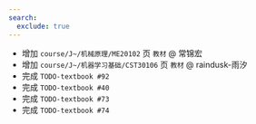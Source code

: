 ```yaml
---
search:
  exclude: true
---
```


- 增加 `course/J~/机械原理/ME20102` 页 `教材` @ 常锦宏
- 增加 `course/J~/机器学习基础/CST30106` 页 `教材` @ raindusk-雨汐
- 完成 `TODO-textbook #92`
- 完成 `TODO-textbook #40`
- 完成 `TODO-textbook #73`
- 完成 `TODO-textbook #74`